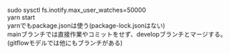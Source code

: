 sudo sysctl fs.inotify.max_user_watches=50000<br>
yarn start<br>
yarnでもpackage.jsonは使う(package-lock.jsonはない)<br>
mainブランチでは直接作業やコミットをせず、developブランチとマージする。(gitflowモデルでは他にもブランチがある)<br>